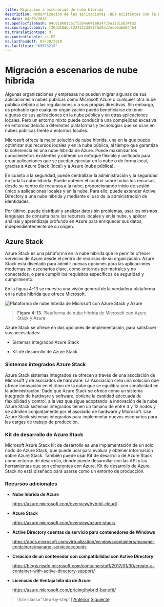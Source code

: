 ```yaml
---
title: Migración a escenarios de nube híbrida
description: Modernización de las aplicaciones .NET existentes con la nube de Azure y los contenedores de Windows | Migración a escenarios de nube híbrida
ms.date: 04/30/2018
ms.openlocfilehash: 04c618681c61f5584e641e0a4735e1261ab34fa3
ms.sourcegitcommit: f20dd18dbcf2275513281f5d9ad7ece6a62644b4
ms.translationtype: MT
ms.contentlocale: es-ES
ms.lasthandoff: 07/30/2019
ms.locfileid: "69578218"
---
```

# <a name="migrate-to-hybrid-cloud-scenarios"></a>Migración a escenarios de nube híbrida

Algunas organizaciones y empresas no pueden migrar algunas de sus aplicaciones a nubes públicas como Microsoft Azure o cualquier otra nube pública debido a las regulaciones o a sus propias directivas. Sin embargo, es probable que cualquier organización pueda beneficiarse de tener algunas de sus aplicaciones en la nube pública y en otras aplicaciones locales. Pero un entorno mixto puede conducir a una complejidad excesiva en entornos debido a diferentes plataformas y tecnologías que se usan en nubes públicas frente a entornos locales.

Microsoft ofrece la mejor solución de nube híbrida, una en la que puede optimizar sus recursos locales y en la nube pública, al tiempo que garantiza la coherencia en una nube híbrida de Azure. Puede maximizar los conocimientos existentes y obtener un enfoque flexible y unificado para crear aplicaciones que se puedan ejecutar en la nube o de forma local, gracias a Azure Stack (local) y a Azure (nube pública).

En cuanto a la seguridad, puede centralizar la administración y la seguridad en toda la nube híbrida. Puede obtener el control sobre todos los recursos, desde su centro de recursos a la nube, proporcionando inicio de sesión único a aplicaciones locales y en la nube. Para ello, puede extender Active Directory a una nube híbrida y mediante el uso de la administración de identidades.

Por último, puede distribuir y analizar datos sin problemas, usar los mismos lenguajes de consulta para los recursos locales y en la nube, y aplicar análisis y aprendizaje profundo en Azure para enriquecer sus datos, independientemente de su origen.

## <a name="azure-stack"></a>Azure Stack

Azure Stack es una plataforma en la nube híbrida que le permite ofrecer servicios de Azure desde el centro de recursos de su organización. Azure Stack está diseñado para admitir nuevas opciones para las aplicaciones modernas en escenarios clave, como entornos perimetrales y no conectados, o para cumplir los requisitos específicos de seguridad y cumplimiento.

En la figura 4-13 se muestra una visión general de la verdadera plataforma en la nube híbrida que ofrece Microsoft.

![Plataforma de nube híbrida de Microsoft con Azure Stack y Azure](./media/image13.jpg)

> **Figura 4-13.** Plataforma de nube híbrida de Microsoft con Azure Stack y Azure

Azure Stack se ofrece en dos opciones de implementación, para satisfacer sus necesidades:

- Sistemas integrados Azure Stack

- Kit de desarrollo de Azure Stack

### <a name="azure-stack-integrated-systems"></a>Sistemas integrados Azure Stack

Azure Stack sistemas integrados se ofrecen a través de una asociación de Microsoft y de asociados de hardware. La Asociación crea una solución que ofrece innovación en el ritmo de la nube que se equilibra con simplicidad en la administración. Dado que Azure Stack se ofrece como un sistema integrado de hardware y software, obtiene la cantidad adecuada de flexibilidad y control, a la vez que sigue adoptando la innovación de la nube. Azure Stack sistemas integrados tienen un tamaño de entre 4 y 12 nodos y se admiten conjuntamente por el asociado de hardware y Microsoft. Use Azure Stack sistemas integrados para implementar nuevos escenarios para las cargas de trabajo de producción.

### <a name="azure-stack-development-kit"></a>Kit de desarrollo de Azure Stack

Microsoft Azure Stack kit de desarrollo es una implementación de un solo nodo de Azure Stack, que puede usar para evaluar y obtener información sobre Azure Stack. También puede usar Kit de desarrollo de Azure Stack como entorno de desarrollo, donde puede desarrollar con las API y las herramientas que son coherentes con Azure. Kit de desarrollo de Azure Stack no está diseñado para usarse como un entorno de producción.

### <a name="additional-resources"></a>Recursos adicionales

- **Nube híbrida de Azure**

    <https://azure.microsoft.com/overview/hybrid-cloud/>

- **Azure Stack**

    <https://azure.microsoft.com/overview/azure-stack/>

- **Active Directory cuentas de servicio para contenedores de Windows**

    <https://docs.microsoft.com/virtualization/windowscontainers/manage-containers/manage-serviceaccounts>

- **Creación de un contenedor con compatibilidad con Active Directory**

    <https://blogs.msdn.microsoft.com/containerstuff/2017/01/30/create-a-container-with-active-directory-support/>

- **Licencias de Ventaja híbrida de Azure**

    <https://azure.microsoft.com/pricing/hybrid-benefit/>

>[!div class="step-by-step"]
>[Anterior](modernize-your-apps-lifecycle-with-ci-cd-pipelines-and-devops-tools-in-the-cloud.md)
>[Siguiente](../walkthroughs-technical-get-started-overview.md)
